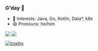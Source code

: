 ### G'day 👋

- 👯 Interests: Java, Go, Kotlin, Data*, k8s
- 😄 Pronouns: he/him

<span>
  <img align="center" src="https://github-readme-stats.vercel.app/api?username=skhatri&count_private=true&show_icons=true" />
</span>
<span>
  <img align="center" src="https://github-readme-stats.vercel.app/api/top-langs/?username=skhatri&theme=&layout=compact" />
</span>

[![trophy](https://github-profile-trophy.vercel.app/?username=skhatri)](https://github.com/ryo-ma/github-profile-trophy)
